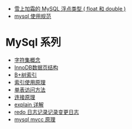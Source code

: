 - [雪上加霜的 MySQL 浮点类型 ( float 和 double )](http://cmsblogs.com/?p=5505)
- [mysql 使用规范](https://www.ymq.io/2019/07/25/yz/ms25/)

MySql 系列
====
- [字符集概念](https://juejin.im/book/5bffcbc9f265da614b11b731/section/5bffd9c651882520980229a0)
- [InnoDB数据页结构](https://juejin.im/book/5bffcbc9f265da614b11b731/section/5bffdb30518825773a2ed38c#heading-6)
- [B+树索引](https://juejin.im/book/5bffcbc9f265da614b11b731/section/5bffdb7c6fb9a049cd53ea84)
- [索引使用原理](https://juejin.im/book/5bffcbc9f265da614b11b731/section/5bffdbf06fb9a049f570dc4f)
- [单表访问方法](https://juejin.im/book/5bffcbc9f265da614b11b731/section/5c061afee51d451ddc06e7aa#heading-3)
- [连接原理](https://juejin.im/book/5bffcbc9f265da614b11b731/section/5c061b0cf265da612577e0f4)
- [explain 详解](https://juejin.im/book/5bffcbc9f265da614b11b731/section/5c061b576fb9a049aa6ed8a4)
- [redo 日志记录记录变更日志](https://juejin.im/book/5bffcbc9f265da614b11b731/section/5c238f0f518825741e7c3315#heading-10) 
- [mysql mvcc 原理](https://juejin.im/book/5bffcbc9f265da614b11b731/section/5c923cfcf265da60f00ecaa9)
